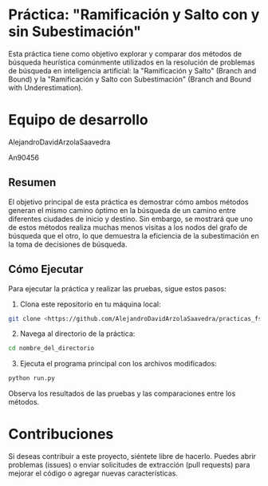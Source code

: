 # Práctica: "Ramificación y Salto con y sin Subestimación"

Esta práctica tiene como objetivo explorar y comparar dos métodos de búsqueda heurística comúnmente utilizados en la resolución de problemas de búsqueda en inteligencia artificial: la "Ramificación y Salto" (Branch and Bound) y la "Ramificación y Salto con Subestimación" (Branch and Bound with Underestimation).

# Equipo de desarrollo

AlejandroDavidArzolaSaavedra

An90456


## Resumen
El objetivo principal de esta práctica es demostrar cómo ambos métodos generan el mismo camino óptimo en la búsqueda de un camino entre diferentes ciudades de inicio y destino. Sin embargo, se mostrará que uno de estos métodos realiza muchas menos visitas a los nodos del grafo de búsqueda que el otro, lo que demuestra la eficiencia de la subestimación en la toma de decisiones de búsqueda.


## Cómo Ejecutar
Para ejecutar la práctica y realizar las pruebas, sigue estos pasos:

1. Clona este repositorio en tu máquina local:
```bash
git clone <https://github.com/AlejandroDavidArzolaSaavedra/practicas_fsi>
```
2. Navega al directorio de la práctica:
```bash
cd nombre_del_directorio
```
3. Ejecuta el programa principal con los archivos modificados:
```bash
python run.py
```
Observa los resultados de las pruebas y las comparaciones entre los métodos.

# Contribuciones
Si deseas contribuir a este proyecto, siéntete libre de hacerlo. Puedes abrir problemas (issues) o enviar solicitudes de extracción (pull requests) para mejorar el código o agregar nuevas características.
